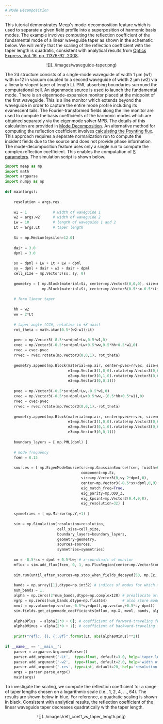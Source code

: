 ```yaml
---
# Mode Decomposition
---
```


This tutorial demonstrates Meep's mode-decomposition feature which is used to separate a given field profile into a superposition of harmonic basis modes. The example involves computing the reflection coefficient of the fundamental mode of a linear waveguide taper as shown in the schematic below. We will verify that the scaling of the reflection coefficient with the taper length is quadratic, consistent with analytical results from [Optics Express, Vol. 16, pp. 11376-92, 2008](http://www.opticsinfobase.org/abstract.cfm?URI=oe-16-15-11376).

<center>
![](../images/waveguide-taper.png)
</center>

The 2d structure consists of a single-mode waveguide of width 1 μm (w1) with ε=12 in vacuum coupled to a second waveguide of width 2 μm (w2) via a linearly-sloped taper of length Lt. PML absorbing boundaries surround the computational cell. An eigenmode source is used to launch the fundamental mode. There is an eigenmode-expansion monitor placed at the midpoint of the first waveguide. This is a line monitor which extends beyond the waveguide in order to capture the entire mode profile including its evanescent tails. The Fourier-transformed fields along the line monitor are used to compute the basis coefficients of the harmonic modes which are obtained separately via the eigenmode solver MPB. The details of this calculation are provided in [Mode Decomposition](../Mode_Decomposition). An alternative method for computing the reflection coefficient involves [calculating the Poynting flux](Basics/#transmission-spectrum-around-a-waveguide-bend). This approach requires a separate normalization run to compute the incident fields due to the source and does not provide phase information. The mode-decomposition feature uses only a single run to compute the complex reflection coefficient. This enables the computation of [S parameters](https://en.wikipedia.org/wiki/Scattering_parameters). The simulation script is shown below.

```py
import meep as mp
import math
import argparse
import numpy as np

def main(args):

    resolution = args.res

    w1 = 1            # width of waveguide 1
    w2 = args.w2      # width of waveguide 2
    Lw = 10           # length of waveguide 1 and 2
    Lt = args.Lt      # taper length

    Si = mp.Medium(epsilon=12.0)
    
    dair = 3.0
    dpml = 3.0
    
    sx = dpml + Lw + Lt + Lw + dpml
    sy = dpml + dair + w2 + dair + dpml
    cell_size = mp.Vector3(sx, sy, 0)

    geometry = [ mp.Block(material=Si, center=mp.Vector3(0,0,0), size=mp.Vector3(mp.inf,w1,mp.inf)), 
                 mp.Block(material=Si, center=mp.Vector3(0.5*sx-0.5*(Lt+Lw+dpml),0,0), size=mp.Vector3(Lt+Lw+dpml,w2,mp.inf)) ]

    # form linear taper

    hh = w2
    ww = 2*Lt
    
    # taper angle (CCW, relative to +X axis)
    rot_theta = math.atan(0.5*(w2-w1)/Lt)
    
    pvec = mp.Vector3(-0.5*sx+dpml+Lw,0.5*w1,0)
    cvec = mp.Vector3(-0.5*sx+dpml+Lw+0.5*ww,0.5*hh+0.5*w1,0)
    rvec = cvec-pvec
    rrvec = rvec.rotate(mp.Vector3(0,0,1), rot_theta)

    geometry.append(mp.Block(material=mp.air, center=pvec+rrvec, size=mp.Vector3(ww,hh,mp.inf),
                             e1=mp.Vector3(1,0,0).rotate(mp.Vector3(0,0,1),rot_theta),
                             e2=mp.Vector3(0,1,0).rotate(mp.Vector3(0,0,1),rot_theta),
                             e3=mp.Vector3(0,0,1)))

    pvec = mp.Vector3(-0.5*sx+dpml+Lw,-0.5*w1,0)
    cvec = mp.Vector3(-0.5*sx+dpml+Lw+0.5*ww,-(0.5*hh+0.5*w1),0)
    rvec = cvec-pvec
    rrvec = rvec.rotate(mp.Vector3(0,0,1),-rot_theta)

    geometry.append(mp.Block(material=mp.air, center=pvec+rrvec, size=mp.Vector3(ww,hh,mp.inf),
                             e1=mp.Vector3(1,0,0).rotate(mp.Vector3(0,0,1),-rot_theta),
                             e2=mp.Vector3(0,1,0).rotate(mp.Vector3(0,0,1),-rot_theta),
                             e3=mp.Vector3(0,0,1)))

    boundary_layers = [ mp.PML(dpml) ]

    # mode frequency
    fcen = 0.15
    
    sources = [ mp.EigenModeSource(src=mp.GaussianSource(fcen, fwidth=0.5*fcen),
                                   component=mp.Ez,
                                   size=mp.Vector3(0,sy-2*dpml,0),
                                   center=mp.Vector3(-0.5*sx+dpml,0,0),
                                   eig_match_freq=True,
                                   eig_parity=mp.ODD_Z,
                                   eig_kpoint=mp.Vector3(0.4,0,0),
                                   eig_resolution=32) ]
    
    symmetries = [ mp.Mirror(mp.Y,+1) ]
    
    sim = mp.Simulation(resolution=resolution,
                        cell_size=cell_size,
                        boundary_layers=boundary_layers,
                        geometry=geometry,
                        sources=sources,
                        symmetries=symmetries)

    xm = -0.5*sx + dpml + 0.5*Lw; # x-coordinate of monitor
    mflux = sim.add_flux(fcen, 0, 1, mp.FluxRegion(center=mp.Vector3(xm,0), size=mp.Vector3(0,sy-2*dpml)));
        
    sim.run(until_after_sources=mp.stop_when_fields_decayed(50, mp.Ez, mp.Vector3(xm,0), 1e-10))

    bands = np.array([1],dtype=np.int32) # indices of modes for which to compute expansion coefficients
    num_bands = 1;
    alpha = np.zeros(2*num_bands,dtype=np.complex128) # preallocate array to store coefficients
    vgrp = np.zeros(num_bands,dtype=np.float64)       # also store mode group velocities
    mvol = mp.volume(mp.vec(xm,-0.5*sy+dpml),mp.vec(xm,+0.5*sy-dpml))
    sim.fields.get_eigenmode_coefficients(mflux, mp.X, mvol, bands, alpha, vgrp)

    alpha0Plus  = alpha[2*0 + 0]; # coefficient of forward-traveling fundamental mode
    alpha0Minus = alpha[2*0 + 1]; # coefficient of backward-traveling fundamental mode

    print("refl:, {}, {:.8f}".format(Lt, abs(alpha0Minus)**2))
    
if __name__ == '__main__':
    parser = argparse.ArgumentParser()
    parser.add_argument('-Lt',  type=float, default=3.0, help='taper length (default: 3.0)')
    parser.add_argument('-w2',  type=float, default=2.0, help='width of outgoing waveguide (default: 2.0)')
    parser.add_argument('-res', type=int, default=20, help='resolution (default: 20)')
    args = parser.parse_args()
    main(args)
```

To investigate the scaling, we compute the reflection coefficient for a range of taper lengths chosen on a logarithmic scale (i.e., 1, 2, 4, ..., 64). The results are shown below in blue. For reference, a quadratic scaling is shown in black. Consistent with analytical results, the reflection coefficient of the linear waveguide taper decreases quadratically with the taper length.

<center>
![](../images/refl_coeff_vs_taper_length.png)
</center>
